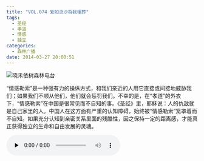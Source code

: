 ```yaml
---
title: "VOL.074 爱如流沙将我埋葬"
tags:
  - 圣经
  - 孝道
  - 情感
  - 独立
categories:
  - 森林广播
date: 2014-03-27 20:00:51
---
```


![晓禾依树森林电台](../../../images/radiocover/radio_074.jpg) 

“情感勒索”是一种强有力的操纵方式，和我们亲近的人用它直接或间接地威胁我们；如果我们不顺从他们，他们就会惩罚我们。不幸的是，在“孝道”的外衣下，“情感勒索”在中国是很常见而不自知的事。《圣经》里，耶稣说：人的仇敌就是自己家里的人。中国人在这方面有严重的认知障碍，始终被“情感勒索”笼罩着而不自知。如果充分认知到亲密关系里面的残酷性，因之保持一定的距离感，才能真正获得独立的生命和自由发展的灵魂。   

<audio id="audio" controls="" preload="none">
  <source id="mp3" src="http://www.coletree.com/radio/coletree_radio_074.mp3">
</audio>